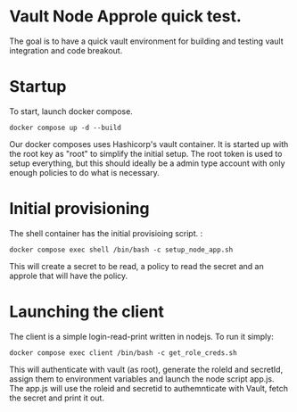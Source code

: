 # Vault Node Approle quick test.

The goal is to have a quick vault environment for building and testing vault integration and code breakout.

# Startup 

To start, launch docker compose. 

    docker compose up -d --build

Our docker composes uses Hashicorp's vault container. It is started up with the root key as "root" to simplify the initial setup. The root token is used to setup everything, but this should ideally be a admin type account with only enough policies to do what is necessary.

# Initial provisioning 

The shell container has the initial provisioing script. : 

    docker compose exec shell /bin/bash -c setup_node_app.sh

This will create a secret to be read, a policy to read the secret and an approle that will have the policy. 

# Launching the client

The client is a simple login-read-print written in nodejs. To run it simply:

    docker compose exec client /bin/bash -c get_role_creds.sh 

This will authenticate with vault (as root), generate the roleId and secretId, assign them to environment variables and launch the node script app.js. The app.js will use the roleid and secretid to authemnticate with Vault, fetch the secret and print it out.

